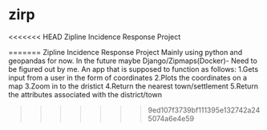 # zirp
<<<<<<< HEAD
 Zipline Incidence Response Project

=======
Zipline Incidence Response Project
Mainly using python and geopandas for now. In the future maybe Django/Zipmaps(Docker)- Need to be figured out by me.
An app that is supposed to function as follows:
 1.Gets input from a user in the form of coordinates
 2.Plots the coordinates on a map 
 3.Zoom in to the dristict 
 4.Return the nearest town/settlement 
 5.Return the attributes associated with the district/town
>>>>>>> 9ed107f3739bf111395e132742a245074a6e4e59
